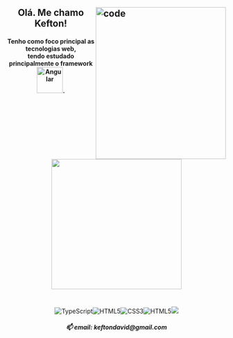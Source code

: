 
<h2><img src="https://i.giphy.com/media/26tn33aiTi1jkl6H6/giphy.webp" width="300" height="350" title="code" align="right">
<h2 align = "center">Olá. Me chamo Kefton!</h2>


  
<p align="center">
  
  <h4 align="center">Tenho como foco principal as tecnologias web,<br/>tendo estudado principalmente o framework <img src="https://img.shields.io/badge/Angular-DD0031?style=for-the-badge&logo=angular&logoColor=white" width="60" alt="Angular"/>.</h4>
  
</p>

<p align="center">
  <a href='https://github.com/anuraghazra/github-readme-stats'><img src="https://github-readme-stats.vercel.app/api/top-langs/?username=KeftonDavid&layout=compact&theme=gruvbox" style="max-width:100%;" width="300"></a>
<h1></h1>  
<p align="center">
<img src="https://img.shields.io/badge/TypeScript-000?&style=for-the-badge&logo=TypeScript&logoColor=blue" alt="TypeScript"/><img src="https://img.shields.io/badge/HTML5-000?style=for-the-badge&logo=html5&logoColor=red" alt="HTML5"/><img src="https://img.shields.io/badge/CSS3-000?&style=for-the-badge&logo=css3&logoColor=purple" alt="CSS3"/><img src="https://img.shields.io/badge/JavaScript-000?&style=for-the-badge&logo=JavaScript&logoColor=yellow" alt="HTML5"/><img src="https://img.shields.io/badge/Python-000?style=for-the-badge&logo=python&logoColor=white" alt"Python"/>
</p>

  <h5 align="center">📫 email: keftondavid@gmail.com<h5>
</p>
</h2>
